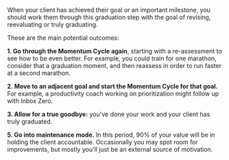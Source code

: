 When your client has achieved their goal or an important milestone, you should work them through this graduation step with the goal of revising, reevaluating or truly graduating. 

These are the main potential outcomes:

**1. Go through the Momentum Cycle again**, starting with a re-assessment to see how to be even better. For example, you could train for one marathon, consider that a graduation moment, and then reassess in order to run faster at a second marathon.

**2. Move to an adjacent goal and start the Momentum Cycle for that goal.** For example, a productivity coach working on prioritization might follow up with Inbox Zero.

**3. Allow for a true goodbye:** you've done your work and your client has truly graduated. 

**5. Go into maintenance mode.** In this period, 90% of your value will be in holding the client accountable. Occasionally you may spot room for improvements, but mostly you'll just be an external source of  motivation.